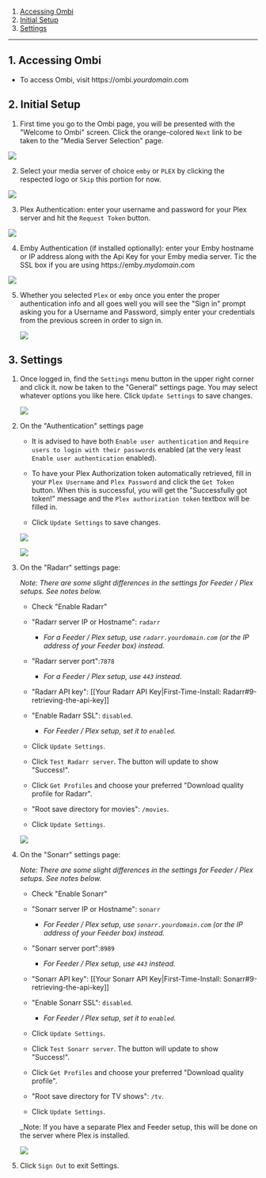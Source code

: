 
<!-- TOC depthFrom:1 depthTo:6 withLinks:1 updateOnSave:0 orderedList:1 -->

1. [Accessing Ombi](#1-accessing-ombi)
2. [Initial Setup](#2-initial-setup)
3. [Settings](#3-settings)

<!-- /TOC -->
---
## 1. Accessing Ombi

 - To access Ombi, visit https://ombi._yourdomain_.com


## 2. Initial Setup

1. First time you go to the Ombi page, you will be presented with the "Welcome to Ombi" screen. Click the orange-colored `Next` link to be taken to the "Media Server Selection" page.
  
  ![](https://i.imgur.com/w69ajDs.png)

2. Select your media server of choice `emby` or `PLEX` by clicking the respected logo or `Skip` this portion for now.

  ![](https://i.imgur.com/WCDwAde.png)

3. Plex Authentication: enter your username and password for your Plex server and hit the `Request Token` button.
 
  ![](https://i.imgur.com/KosZzF2.png)

4. Emby Authentication (if installed optionally): enter your Emby hostname or IP address along with the Api Key for your Emby media server.  Tic the SSL box if you are using https://emby._mydomain_.com

  ![](https://i.imgur.com/fWr5UhM.png)

5. Whether you selected `Plex` or `emby` once you enter the proper authentication info and all goes well you will see the "Sign in" prompt asking you for a Username and Password, simply enter your credentials from the previous screen in order to sign in.

    ![](https://i.imgur.com/e7dkVAd.png)
    
        
## 3. Settings

1. Once logged in, find the `Settings` menu button in the upper right corner and click it. now be taken to the "General" settings page. You may select whatever options you like here. Click `Update Settings` to save changes.

    ![](https://i.imgur.com/zw5K5z3.png)

1. On the "Authentication" settings page

    - It is advised to have both `Enable user authentication` and `Require users to login with their passwords` enabled (at the very least `Enable user authentication` enabled).

    - To have your Plex Authorization token automatically retrieved, fill in your `Plex Username` and `Plex Password` and click the `Get Token` button. When this is successful, you will get the "Successfully got token!" message and the `Plex authorization token` textbox will be filled in.

    - Click `Update Settings` to save changes.

    ![](https://i.imgur.com/vd35F5e.png)

    ![](https://i.imgur.com/gLucVsz.png)


1. On the "Radarr" settings page:

   _Note: There are some slight differences in the settings for Feeder / Plex setups. See notes below._ 


    - Check "Enable Radarr"

    - "Radarr server IP or Hostname": `radarr`

       - _For a Feeder / Plex setup, use `radarr.yourdomain.com` (or the IP address of your Feeder box) instead._


    - "Radarr server port":`7878`

       - _For a Feeder / Plex setup, use `443` instead._


    - "Radarr API key": [[Your Radarr API Key|First-Time-Install: Radarr#9-retrieving-the-api-key]]


    - "Enable Radarr SSL": `disabled`.

       - _For Feeder / Plex setup, set it to `enabled`._


    - Click `Update Settings`.

    - Click `Test Radarr server`. The button will update to show "Success!".

    - Click `Get Profiles` and choose your preferred "Download quality profile for Radarr".

    - "Root save directory for movies": `/movies`.

    - Click `Update Settings`.

    ![](https://i.imgur.com/YKEPArN.png)

1. On the "Sonarr" settings page:

   _Note: There are some slight differences in the settings for Feeder / Plex setups. See notes below._ 

    - Check "Enable Sonarr"

    - "Sonarr server IP or Hostname": `sonarr`

       - _For Feeder / Plex setup, use `sonarr.yourdomain.com` (or the IP address of your Feeder box) instead._

    - "Sonarr server port":`8989`

       - _For Feeder / Plex setup, use `443` instead._

    - "Sonarr API key": [[Your Sonarr API Key|First-Time-Install: Sonarr#9-retrieving-the-api-key]]

    - "Enable Sonarr SSL": `disabled`.

       - _For Feeder / Plex setup, set it to `enabled`._


    - Click `Update Settings`.

    - Click `Test Sonarr server`. The button will update to show "Success!".

    - Click `Get Profiles` and choose your preferred "Download quality profile".

    - "Root save directory for TV shows": `/tv`.

    - Click `Update Settings`.

    _Note: If you have a separate Plex and Feeder setup, this will be done on the server where Plex is installed.

    ![](https://i.imgur.com/fqnAyI5.png)

1. Click `Sign Out` to exit Settings.
